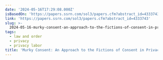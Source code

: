 ```yaml
---
date: '2024-05-16T17:29:08.000Z'
isBasedOn: 'https://papers.ssrn.com/sol3/papers.cfm?abstract_id=4333743'
link: 'https://papers.ssrn.com/sol3/papers.cfm?abstract_id=4333743'
slug: >-
  2024-05-16-murky-consent-an-approach-to-the-fictions-of-consent-in-privacy-law-by-dan
tags:
  - law and order
  - privacy
  - privacy labor
title: 'Murky Consent: An Approach to the Fictions of Consent in Privacy Law by Dan'
---
```

 
